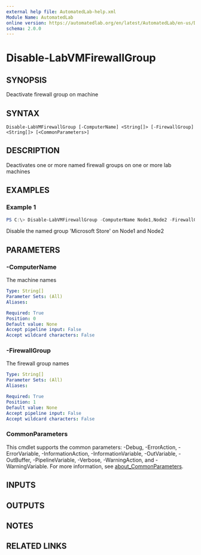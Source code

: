 ```yaml
---
external help file: AutomatedLab-help.xml
Module Name: AutomatedLab
online version: https://automatedlab.org/en/latest/AutomatedLab/en-us/Disable-LabVMFirewallGroup
schema: 2.0.0
---
```


# Disable-LabVMFirewallGroup

## SYNOPSIS
Deactivate firewall group on machine

## SYNTAX

```
Disable-LabVMFirewallGroup [-ComputerName] <String[]> [-FirewallGroup] <String[]> [<CommonParameters>]
```

## DESCRIPTION
Deactivates one or more named firewall groups on one or more lab machines

## EXAMPLES

### Example 1
```powershell
PS C:\> Disable-LabVMFirewallGroup -ComputerName Node1,Node2 -FirewallGroup 'Microsoft Store'
```

Disable the named group 'Microsoft Store' on Node1 and Node2

## PARAMETERS

### -ComputerName
The machine names

```yaml
Type: String[]
Parameter Sets: (All)
Aliases:

Required: True
Position: 0
Default value: None
Accept pipeline input: False
Accept wildcard characters: False
```

### -FirewallGroup
The firewall group names

```yaml
Type: String[]
Parameter Sets: (All)
Aliases:

Required: True
Position: 1
Default value: None
Accept pipeline input: False
Accept wildcard characters: False
```

### CommonParameters
This cmdlet supports the common parameters: -Debug, -ErrorAction, -ErrorVariable, -InformationAction, -InformationVariable, -OutVariable, -OutBuffer, -PipelineVariable, -Verbose, -WarningAction, and -WarningVariable. For more information, see [about_CommonParameters](http://go.microsoft.com/fwlink/?LinkID=113216).

## INPUTS

## OUTPUTS

## NOTES

## RELATED LINKS

